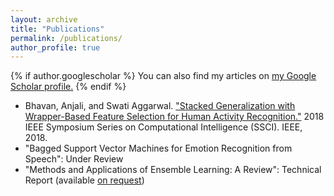 ```yaml
---
layout: archive
title: "Publications"
permalink: /publications/
author_profile: true
---
```


{% if author.googlescholar %}
  You can also find my articles on <u><a href="{{author.googlescholar}}">my Google Scholar profile</a>.</u>
{% endif %}

* Bhavan, Anjali, and Swati Aggarwal. ["Stacked Generalization with Wrapper-Based Feature Selection for Human Activity Recognition."]("https://ieeexplore.ieee.org/abstract/document/8628830") 2018 IEEE Symposium Series on Computational Intelligence (SSCI). IEEE, 2018.
* "Bagged Support Vector Machines for Emotion Recognition from Speech": Under Review
* "Methods and Applications of Ensemble Learning: A Review": Technical Report (available [on request](mailto:anjalibhavan98@gmail.com))
